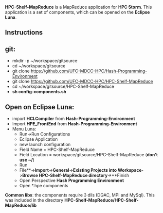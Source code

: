 **HPC-Shelf-MapReduce** is a MapReduce application for **HPC Storm**. This application is a set of components, which can be opened on the **Eclipse Luna**.

Instructions
------------

git:
----

* mkdir -p ~/workspace/gitsource
* cd ~/workspace/gitsource
* git clone https://github.com/UFC-MDCC-HPC/Hash-Programming-Environment
* git clone https://github.com/UFC-MDCC-HPC/HPC-Shelf-MapReduce
* cd ~/workspace/gitsource/HPC-Shelf-MapReduce
* **sh config-components.sh**

Open on Eclipse Luna:
----------

* import **HCLCompiler** from **Hash-Programming-Environment**
* Import **HPE_FrontEnd** from **Hash-Programming-Environment**
* Menu Luna: 
  * Run->Run Configurations
  * Eclipse Application
  * new launch configuration
  * Field Name = HPC-Shelf-MapReduce
  * Field Location = workspace/gitsource/HPC-Shelf-MapReduce (**don't use ~/**)
  * Run
  * File**->**Import**->**General**->**Existing Projects into Workspace**->**Browse HPC-Shelf-MapReduce directory**->**Finish
  * Open Perspective **Hash Programming Environment**
  * Open *.hpe components


**Common libs**: the components require 3 dlls (DGAC, MPI and MySql). This was included in the directory **HPC-Shelf-MapReduce/HPC-Shelf-MapReduce/lib**

